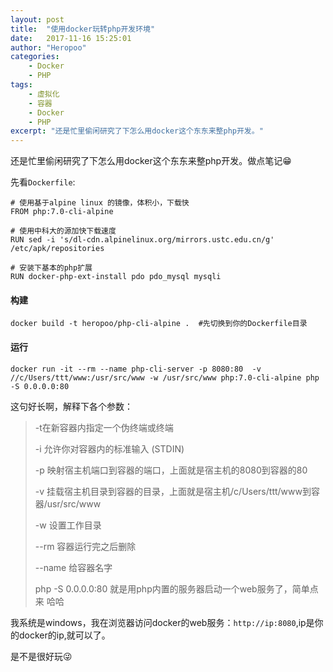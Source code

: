 ```yaml
---
layout: post
title:  "使用docker玩转php开发环境"
date:   2017-11-16 15:25:01
author: "Heropoo"
categories: 
    - Docker
    - PHP
tags:
    - 虚拟化
    - 容器
    - Docker
    - PHP
excerpt: "还是忙里偷闲研究了下怎么用docker这个东东来整php开发。"
---
```

还是忙里偷闲研究了下怎么用docker这个东东来整php开发。做点笔记😁

先看`Dockerfile`:
```
# 使用基于alpine linux 的镜像，体积小，下载快
FROM php:7.0-cli-alpine

# 使用中科大的源加快下载速度
RUN sed -i 's/dl-cdn.alpinelinux.org/mirrors.ustc.edu.cn/g' /etc/apk/repositories

# 安装下基本的php扩展
RUN docker-php-ext-install pdo pdo_mysql mysqli
```

#### 构建
```
docker build -t heropoo/php-cli-alpine .  #先切换到你的Dockerfile目录
```

#### 运行
```
docker run -it --rm --name php-cli-server -p 8080:80  -v //c/Users/ttt/www:/usr/src/www -w /usr/src/www php:7.0-cli-alpine php -S 0.0.0.0:80
```
这句好长啊，解释下各个参数：
>-t在新容器内指定一个伪终端或终端
>
>-i	允许你对容器内的标准输入 (STDIN) 
>
>-p 映射宿主机端口到容器的端口，上面就是宿主机的8080到容器的80
>
>-v 挂载宿主机目录到容器的目录，上面就是宿主机/c/Users/ttt/www到容器/usr/src/www	
>
>-w	设置工作目录
>
>--rm 容器运行完之后删除
>
>--name	给容器名字
>
>php -S 0.0.0.0:80 就是用php内置的服务器启动一个web服务了，简单点来 哈哈 

我系统是windows，我在浏览器访问docker的web服务：`http://ip:8080`,ip是你的docker的ip,就可以了。

是不是很好玩😜
